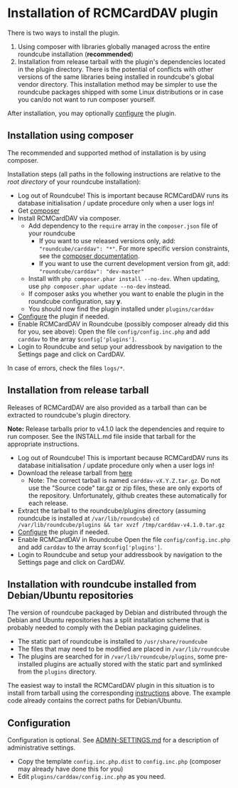# Installation of RCMCardDAV plugin

There is two ways to install the plugin.

1. Using composer with libraries globally managed across the entire roundcube installation (__recommended__)
2. Installation from release tarball with the plugin's dependencies located in the plugin directory. There is the
   potential of conflicts with other versions of the same libraries being installed in roundcube's global vendor
   directory. This installation method may be simpler to use the roundcube packages shipped with some Linux
   distributions or in case you can/do not want to run composer yourself.

After installation, you may optionally [configure](#configuration) the plugin.

## Installation using composer

The recommended and supported method of installation is by using composer.

Installation steps (all paths in the following instructions are relative to the _root directory_ of your roundcube
installation):

- Log out of Roundcube!
  This is important because RCMCardDAV runs its database initialisation / update procedure only when a user logs in!
- Get [composer](https://getcomposer.org/download/)
- Install RCMCardDAV via composer.
  - Add dependency to the `require` array in the `composer.json` file of your roundcube
    - If you want to use released versions only, add: `"roundcube/carddav": "*"`. For more specific version constraints,
      see the [composer documentation](https://getcomposer.org/doc/articles/versions.md).
    - If you want to use the current development version from git, add: `"roundcube/carddav": "dev-master"`
  - Install with `php composer.phar install --no-dev`. When updating, use `php composer.phar update --no-dev` instead.
  - If composer asks you whether you want to enable the plugin in the roundcube configuration, say __y__.
  - You should now find the plugin installed under `plugins/carddav`
- [Configure](#configuration) the plugin if needed.
- Enable RCMCardDAV in Roundcube (possibly composer already did this for you, see above):
  Open the file `config/config.inc.php` and add `carddav` to the array `$config['plugins']`.
- Login to Roundcube and setup your addressbook by navigation to the Settings page and click on CardDAV.

In case of errors, check the files `logs/*`.

## Installation from release tarball

Releases of RCMCardDAV are also provided as a tarball than can be extracted to roundcube's plugin directory.

__Note:__ Release tarballs prior to v4.1.0 lack the dependencies and require to run composer. See the INSTALL.md file
inside that tarball for the appropriate instructions.

- Log out of Roundcube!
  This is important because RCMCardDAV runs its database initialisation / update procedure only when a user logs in!
- Download the release tarball from [here](https://github.com/mstilkerich/rcmcarddav/releases)
  - Note: The correct tarball is named `carddav-vX.Y.Z.tar.gz`. Do not use the "Source code" tar.gz or zip files, these are only exports of the repository. Unfortunately, github creates these automatically for each release.
- Extract the tarball to the roundcube/plugins directory (assuming roundcube is installed at `/var/lib/roundcube`)
  `cd /var/lib/roundcube/plugins && tar xvzf /tmp/carddav-v4.1.0.tar.gz`
- [Configure](#configuration) the plugin if needed.
- Enable RCMCardDAV in Roundcube
  Open the file `config/config.inc.php` and add `carddav` to the array `$config['plugins']`.
- Login to Roundcube and setup your addressbook by navigation to the Settings page and click on CardDAV.

## Installation with roundcube installed from Debian/Ubuntu repositories

The version of roundcube packaged by Debian and distributed through the Debian and Ubuntu repositories has a split
installation scheme that is probably needed to comply with the Debian packaging guidelines.
  - The static part of roundcube is installed to `/usr/share/roundcube`
  - The files that may need to be modified are placed in `/var/lib/roundcube`
  - The plugins are searched for in `/var/lib/roundcube/plugins`, some pre-installed plugins are actually stored with the
    static part and symlinked from the `plugins` directory.

The easiest way to install the RCMCardDAV plugin in this situation is to install from tarball using the corresponding
[instructions](#Installation-from-release-tarball) above. The example code already contains the correct paths for
Debian/Ubuntu.

## Configuration

Configuration is optional. See [ADMIN-SETTINGS.md](ADMIN-SETTINGS.md) for a description of administrative settings.

- Copy the template `config.inc.php.dist` to `config.inc.php` (composer may already have done this for you)
- Edit `plugins/carddav/config.inc.php` as you need.
